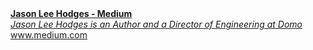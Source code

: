 <div name="bf20" class="graf graf--mixtapeEmbed graf-after--p"><a href="https://www.medium.com/@jasonleehodges" data-href="https://www.medium.com/@jasonleehodges" class="markup--anchor markup--mixtapeEmbed-anchor" title="https://www.medium.com/@jasonleehodges" data-tooltip="https://www.medium.com/@jasonleehodges" data-tooltip-position="bottom" data-tooltip-type="link"><strong class="markup--strong markup--mixtapeEmbed-strong">Jason Lee Hodges - Medium</strong><br><em class="markup--em markup--mixtapeEmbed-em">Jason Lee Hodges is an Author and a Director of Engineering at Domo</em><br />www.medium.com</a><a href="https://www.medium.com/@jasonleehodges" class="js-mixtapeImage mixtapeImage u-ignoreBlock" data-media-id="c6ecbd80ade01c9d302e4827e84d7334" data-thumbnail-img-id="0*1Bwzcrl2x5GNparZ" style="background-image: url(https://cdn-images-1.medium.com/fit/c/320/320/0*1Bwzcrl2x5GNparZ);"></a></div>
<!--
**jasonleehodges/jasonleehodges** is a ✨ _special_ ✨ repository because its `README.md` (this file) appears on your GitHub profile.

Here are some ideas to get you started:

- 🔭 I’m currently working on ...
- 🌱 I’m currently learning ...
- 👯 I’m looking to collaborate on ...
- 🤔 I’m looking for help with ...
- 💬 Ask me about ...
- 📫 How to reach me: ...
- 😄 Pronouns: ...
- ⚡ Fun fact: ...
-->
